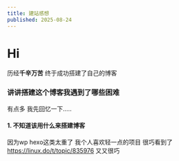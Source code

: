```yaml
---
title: 建站感想
published: 2025-08-24
---
```


# Hi

历经**千辛万苦** 终于成功搭建了自己的博客



### 讲讲搭建这个博客我遇到了哪些困难

有点多 我先回忆一下.....   



#### 1. 不知道该用什么来搭建博客

因为wp hexo这类太重了 我个人喜欢轻一点的项目
很巧看到了 https://linux.do/t/topic/835976
又又很巧